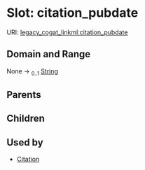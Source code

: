 
# Slot: citation_pubdate



URI: [legacy_cogat_linkml:citation_pubdate](https://w3id.org/rwblair/legacy-cogat-linkml/citation_pubdate)


## Domain and Range

None &#8594;  <sub>0..1</sub> [String](types/String.md)

## Parents


## Children


## Used by

 * [Citation](Citation.md)
